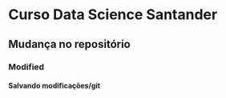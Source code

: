 # Curso Data Science Santander

## Mudança no repositório

### Modified

#### Salvando modificações/git
